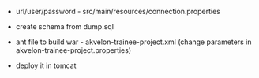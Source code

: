 - url/user/password  -  src/main/resources/connection.properties

- create schema from dump.sql

- ant file to build war  -  akvelon-trainee-project.xml (change parameters in akvelon-trainee-project.properties)

- deploy it in tomcat

